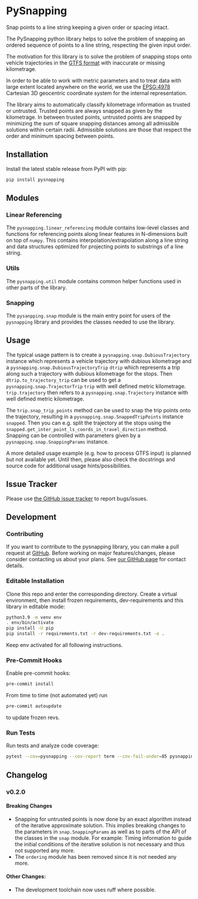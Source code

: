 # PySnapping

Snap points to a line string keeping a given order or spacing intact.

The PySnapping python library helps to solve the problem of snapping an ordered sequence of points
to a line string, respecting the given input order.

The motivation for this library is to solve the problem of snapping stops onto vehicle trajectories
in the [GTFS format](https://gtfs.org/) with inaccurate or missing kilometrage.

In order to be able to work with metric parameters and to treat data with large extent located
anywhere on the world, we use the [EPSG:4978](https://epsg.io/4978) Cartesian 3D geocentric coordinate system
for the internal representation.

The library aims to automatically classify kilometrage information as trusted or
untrusted. Trusted points are always snapped as given by the kilometrage. In between
trusted points, untrusted points are snapped by minimizing the sum of square snapping
distances among all admissible solutions within certain radii. Admissible solutions are
those that respect the order and minimum spacing between points.

## Installation

Install the latest stable release from PyPI with pip:

```bash
pip install pysnapping
```

## Modules

### Linear Referencing

The `pysnapping.linear_referencing` module contains low-level classes and functions for referencing points along
linear features in N-dimensions built on top of `numpy`. This contains interpolation/extrapolation along a line string
and data structures optimized for projecting points to substrings of a line string.

### Utils

The `pysnapping.util` module contains common helper functions used in other parts of the library.

### Snapping

The `pysanpping.snap` module is the main entry point for users of the `pysnapping` library and
provides the classes needed to use the library.

## Usage

The typical usage pattern is to create a `pysnapping.snap.DubiousTrajectory` instance which represents
a vehicle trajectory with dubious kilometrage and a `pysnapping.snap.DubiousTrajectoryTrip` `dtrip` which represents
a trip along such a trajectory with dubious kilometrage for the stops.
Then `dtrip.to_trajectory_trip` can be used to get a `pysnapping.snap.TrajectorTrip` `trip` with well defined
metric kilometrage. `trip.trajectory` then refers to a `pysnapping.snap.Trajectory` instance with well defined metric
kilometrage.

The `trip.snap_trip_points` method can be used to snap the trip points onto the
trajectory, resulting in a `pysnapping.snap.SnappedTripPoints` instance `snapped`. Then
you can e.g. split the trajectory at the stops using the
`snapped.get_inter_point_ls_coords_in_travel_direction` method. Snapping can be
controlled with parameters given by a `pysnapping.snap.SnappingParams` instance.

A more detailed usage example (e.g. how to process GTFS input) is planned but not available yet.
Until then, please also check the docstrings and source code for additional usage hints/possibilities.

## Issue Tracker

Please use [the GitHub issue tracker](https://github.com/geops/pysnapping/issues) to report bugs/issues.

## Development

### Contributing

If you want to contribute to the pysnapping library, you can make a pull request at [GitHub](https://github.com/geops/pysnapping).
Before working on major features/changes, please consider contacting us about your plans.
See [our GitHub page](https://github.com/geops) for contact details.

### Editable Installation

Clone this repo and enter the corresponding directory.
Create a virtual environment, then install frozen requirements, dev-requirements
and this library in editable mode:

```bash
python3.9 -m venv env
. env/bin/activate
pip install -U pip
pip install -r requirements.txt -r dev-requirements.txt -e .
```

Keep env activated for all following instructions.

### Pre-Commit Hooks

Enable pre-commit hooks:

```bash
pre-commit install
```

From time to time (not automated yet) run

```bash
pre-commit autoupdate
```

to update frozen revs.

### Run Tests

Run tests and analyze code coverage:

```bash
pytest --cov=pysnapping --cov-report term --cov-fail-under=85 pysnapping
```

## Changelog

### v0.2.0

#### Breaking Changes

* Snapping for untrusted points is now done by an exact algorithm instead of the
  iterative approximate solution. This implies breaking changes to the parameters in
  `snap.SnappingParams` as well as to parts of the API of the classes in the `snap`
  module. For example: Timing information to guide the initial conditions of the
  iterative solution is not necessary and thus not supported any more.
* The `ordering` module has been removed since it is not needed any more.

#### Other Changes:

* The development toolchain now uses ruff where possible.
